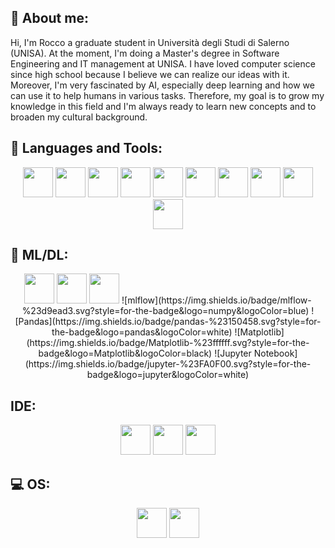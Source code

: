## 👋​ About me:
Hi, I'm Rocco a graduate student in Università degli Studi di Salerno (UNISA). At the moment, I'm doing a Master's degree in Software Engineering and IT management at UNISA. I have loved computer science since high school because I believe we can realize our ideas with it. Moreover, I'm very fascinated by AI, especially deep learning and how we can use it to help humans in various tasks. Therefore, my goal is to grow my knowledge in this field and I'm always ready to learn new concepts and to broaden my cultural background.


## 🧰 Languages and Tools:
<p align="center">
  <img src="https://github.com/tandpfun/skill-icons/tree/main/icons/Python-Dark.svg" width="48">
  <img src="https://github.com/tandpfun/skill-icons/tree/main/icons/Java-Dark.svg" width="48">
  <img src="https://github.com/tandpfun/skill-icons/tree/main/icons/C.svg" width="48">
  <img src="https://github.com/tandpfun/skill-icons/tree/main/icons/CS.svg" width="48">
  <img src="https://github.com/tandpfun/skill-icons/tree/main/icons/R-Dark.svg" width="48">
  <img src="https://github.com/tandpfun/skill-icons/tree/main/icons/MySQL-Dark.svg" width="48">
  <img src="https://github.com/tandpfun/skill-icons/tree/main/icons/MongoDB.svg" width="48">
  <img src="https://github.com/tandpfun/skill-icons/tree/main/icons/Bootstrap.svg" width="48">
  <img src="https://github.com/tandpfun/skill-icons/tree/main/icons/HTML.svg" width="48">
  <img src="https://github.com/tandpfun/skill-icons/tree/main/icons/JavaScript.svg" width="48">
</p>

## 🤖​ ML/DL:
<p align="center">
  <img src="https://github.com/tandpfun/skill-icons/tree/main/icons/PyTorch-Dark.svg" width="48">
  <img src="https://github.com/tandpfun/skill-icons/tree/main/icons/TensorFlow-Dark.svg" width="48">
  <img src="https://github.com/tandpfun/skill-icons/tree/main/icons/ScikitLearn-Dark.svg" width="48">
  ![mlflow](https://img.shields.io/badge/mlflow-%23d9ead3.svg?style=for-the-badge&logo=numpy&logoColor=blue)
  ![Pandas](https://img.shields.io/badge/pandas-%23150458.svg?style=for-the-badge&logo=pandas&logoColor=white)
  ![Matplotlib](https://img.shields.io/badge/Matplotlib-%23ffffff.svg?style=for-the-badge&logo=Matplotlib&logoColor=black)
  ![Jupyter Notebook](https://img.shields.io/badge/jupyter-%23FA0F00.svg?style=for-the-badge&logo=jupyter&logoColor=white)
</p>

## IDE:
<p align="center">
  <img src="https://github.com/tandpfun/skill-icons/tree/main/icons/VSCode-Dark.svg" width="48">
  <img src="https://github.com/tandpfun/skill-icons/tree/main/icons/Idea-Dark.svg" width="48">
  <img src="https://github.com/tandpfun/skill-icons/tree/main/icons/Eclipse-Dark.svg" width="48">
</p>
  
## 💻​ OS:
<p align="center">

  <img src="https://github.com/tandpfun/skill-icons/tree/main/icons/Windows-Dark.svg" width="48">
  <img src="https://github.com/tandpfun/skill-icons/tree/main/icons/Ubuntu-Dark.svg" width="48">
</p>

<!--👋 -->

<!--
**Rocco000/Rocco000** is a ✨ _special_ ✨ repository because its `README.md` (this file) appears on your GitHub profile.

Here are some ideas to get you started:

- 🔭 I’m currently working on ...
- 🌱 I’m currently learning ...
- 👯 I’m looking to collaborate on ...
- 🤔 I’m looking for help with ...
- 💬 Ask me about ...
- 📫 How to reach me: ...
- 😄 Pronouns: ...
- ⚡ Fun fact: ...
-->
